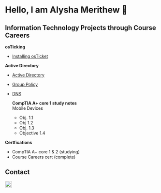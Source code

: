 <h1>Hello, I am Alysha Merithew 🤗</h1> 

<h2>Information Technology Projects through Course Careers</h2>


<b>osTicking</b>
 - [Installing osTicket](https://github.com/AlyshaM-09/osTicketing-Prerequisites) 


<b>Active Directory</b>

 - [Active Directory](https://github.com/AlyshaM-09/Active-Directory)

 - [Group Policy](https://github.com/AlyshaM-09/Group-Policy)

 - [DNS](https://github.com/AlyshaM-09/DNS)

   <b>CompTIA A+ core 1 study notes</b> <br>
   Mobile Devices
   - Obj. 1.1
   - Obj 1.2
   - Obj. 1.3
   - Objective 1.4

<b>Certfications</b>
- CompTIA A+ core 1 & 2 (studying)
- Course Careers cert (complete)

<h2>Contact </h2>

[<img align="left" alt="AlyshaMerithew | Linkedin" width="22px" src="https://cdn.jsdelivr.net/npm/simple-icons@3/icons/linkedin.svg" />][linkedin]

[linkedin]: https://www.linkedin.com/in/alysha-merithew-5dh3t6j113ba418b

